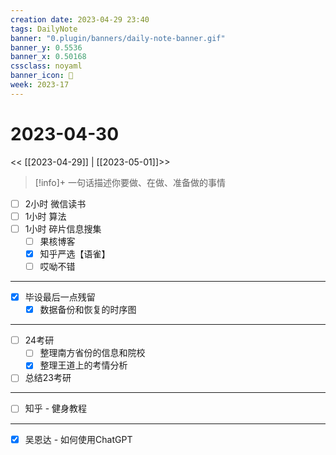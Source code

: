 ```yaml
---
creation date: 2023-04-29 23:40
tags: DailyNote
banner: "0.plugin/banners/daily-note-banner.gif"
banner_y: 0.5536
banner_x: 0.50168
cssclass: noyaml
banner_icon: 💌
week: 2023-17
---
```


# 2023-04-30

<< [[2023-04-29]] | [[2023-05-01]]>>


> [!info]+ 一句话描述你要做、在做、准备做的事情
> 


- [ ] 2小时 微信读书
- [ ] 1小时 算法
- [ ] 1小时 碎片信息搜集
	- [ ] 果核博客
	- [x] 知乎严选【语雀】
	- [ ] 哎呦不错

---

- [x] 毕设最后一点残留
	- [x] 数据备份和恢复的时序图

---

- [ ] 24考研
	- [ ] 整理南方省份的信息和院校
	- [x] 整理王道上的考情分析
- [ ] 总结23考研

---

- [ ] 知乎 - 健身教程

---

- [x] 吴恩达 - 如何使用ChatGPT